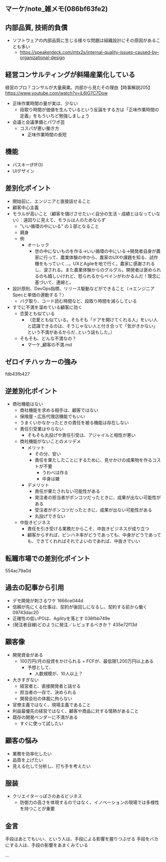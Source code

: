 マーケ/note_雑メモ(086bf63fe2)
---

## 内部品質, 技術的負債
- ソフトウェアの内部品質に生じる様々な問題は組織設計にその原因があることも多い
  - https://speakerdeck.com/mtx2s/internal-quality-issues-caused-by-organizational-design

## 経営コンサルティングが斜陽産業化している
経営のプロ？コンサルが大量廃業。内部から見たその理由【時事解説205】
https://www.youtube.com/watch?v=jL6jG7C7Dow

- 正味作業時間の量が実は、少ない
  - 段取り時間が価値を生んでいるという反論をする方は「正味作業時間の定義」をもういちど勉強しましょう
- 会議と会議準備とパワポ芸
  - コスパが悪い働き方
    - 正味作業時間の長短

## 機能
- パスキー(FIFO)
- UIデザイン

## 差別化ポイント
- 開始前に、エンジニアと直接話せること
- 顧客中心主義
- モラルが高いこと（顧客を儲けさせたい＜自分の生活・成績とはなっていない）：遠回りに見えて、モラルは人のためならず
  - "いい循環の中にいる" の１部となること
  - 親身
  - 例
    - オーレック
      - 世の中にないものを作る→いい循環の中にいる→開発者自身が農家に行って、農業体験の中から、農家のUXや課題を知る、試作機をもっていく...。UXとAgileを地で行く。農家に感謝されるし、涙される。また農業体験からのグルグル。開発者は褒められるのも嬉しいけれど、怒られるからペインがわかるんだ！理念に基づいて、連綿と。
- 設計原則、DevOps指標、リリース駆動などができること（→エンジニアSpecと単価の連動する？）
  - バグ取り、コード読む時間など、段取り時間を減らしている
- すでに不満を溜めている顧客に効く
  - 恋愛とも似ている
    - （恋愛とも似ている。そもそも「ドアを開けてくれる人」をいい人と認識できるのは、そうじゃない人と付き合って「気がきかない」という不満があるからだ..という話もした。）
  - そもそも、どんな不満なの？
    - マーケ_顧客の不満.md

## ゼロイチハッカーの強み
fdb43fb427

## 逆差別化ポイント
- 商社機能はない
  - 商社機能を求める相手は、顧客ではない
  - 保険屋・広告代理店機能でもいい
  - うまくいかなかったときの責任を被る機能は存在しない
  - 責任引受業はやらない
    - そもそも丸投げや責任引受は、アジャイルと相性が悪い
  - 商社機能がないことのメリデメ
    - メリット
      - その分、安い
      - 責任を果たしたことにするために、見せかけの成果物を作るコストが不要
        - うわべは作る
        - 中身は雑
    - デメリット
      - 責任が果たされない可能性がある
      - 発注者の担当者がポンコツだったときに、成果が出ない可能性がある
      - 受注者がポンコツだったときに、成果が出ない可能性がある
      - 丸投げできない
  - 中抜きビジネス
    - 責任を引き受ける業務だからこそ、中抜きビジネスが成り立つ
    - 顧客からすれば、ピンハネ率がどうであっても、中身がどうであっても、できてくれればそれでよいのであれば、中抜きでいい

## 転職市場での差別化ポイント
554ac79a0d

## 過去の記事から引用
- デモ開発が刺さるワケ 1666ce044d
- 信頼が先にくる仕事は、契約が後回しになるし、契約する前から働く 09743dac20
- 正確性の低いPOは、Agilityを落とす 038fbb749e
- (発注者目線)どのように発注／レビュするべきか？ 435e72f13d

## 顧客像
- 開発資金がある
  - 100万円/月の投資をかけられる = FCFが、最低限1,200万円以上ある
    - 予想として、
      - 人数規模が、10人以上？
- 大きすぎない
  - 経営者と、直接開発者と話せる
  - 担当者の一存で、決められる
  - 開発会社の体裁に拘らない
- 官僚主義ではなく、現場主義であること
- 利益最優先の経営ではなく、顧客や商品に対する情熱があること
- 既存の開発ベンダーに不満がある
  - すぐに使って試したい

## 顧客の悩み
- 業務を効率化したい
- 品質を上げたい
- 見える化して分析し、打ち手を考えたい


## 服装
- クリエイターっぽさのあるビジネス
  - 防御力の高さを体現するのではなく、イノベーションの現場では多様性を持つことが重要


## 金言
手段はあとでもいい、という人は、手段による影響を握りつぶせる
手段をバカにする人は、手段の影響をあまくみている

...